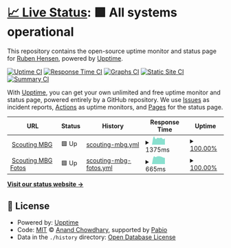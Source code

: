 # [📈 Live Status](https://rubenhensen.github.io/upptime): <!--live status--> **🟩 All systems operational**

This repository contains the open-source uptime monitor and status page for [Ruben Hensen](https://rubenhensen.github.io/upptime), powered by [Upptime](https://github.com/upptime/upptime).

[![Uptime CI](https://github.com/rubenhensen/upptime/workflows/Uptime%20CI/badge.svg)](https://github.com/rubenhensen/upptime/actions?query=workflow%3A%22Uptime+CI%22)
[![Response Time CI](https://github.com/rubenhensen/upptime/workflows/Response%20Time%20CI/badge.svg)](https://github.com/rubenhensen/upptime/actions?query=workflow%3A%22Response+Time+CI%22)
[![Graphs CI](https://github.com/rubenhensen/upptime/workflows/Graphs%20CI/badge.svg)](https://github.com/rubenhensen/upptime/actions?query=workflow%3A%22Graphs+CI%22)
[![Static Site CI](https://github.com/rubenhensen/upptime/workflows/Static%20Site%20CI/badge.svg)](https://github.com/rubenhensen/upptime/actions?query=workflow%3A%22Static+Site+CI%22)
[![Summary CI](https://github.com/rubenhensen/upptime/workflows/Summary%20CI/badge.svg)](https://github.com/rubenhensen/upptime/actions?query=workflow%3A%22Summary+CI%22)

With [Upptime](https://upptime.js.org), you can get your own unlimited and free uptime monitor and status page, powered entirely by a GitHub repository. We use [Issues](https://github.com/rubenhensen/upptime/issues) as incident reports, [Actions](https://github.com/rubenhensen/upptime/actions) as uptime monitors, and [Pages](https://rubenhensen.github.io/upptime) for the status page.

<!--start: status pages-->
<!-- This summary is generated by Upptime (https://github.com/upptime/upptime) -->
<!-- Do not edit this manually, your changes will be overwritten -->
<!-- prettier-ignore -->
| URL | Status | History | Response Time | Uptime |
| --- | ------ | ------- | ------------- | ------ |
| <img alt="" src="https://icons.duckduckgo.com/ip3/scoutingmbg.nl.ico" height="13"> [Scouting MBG](https://scoutingmbg.nl/) | 🟩 Up | [scouting-mbg.yml](https://github.com/rubenhensen/upptime/commits/HEAD/history/scouting-mbg.yml) | <details><summary><img alt="Response time graph" src="./graphs/scouting-mbg/response-time-week.png" height="20"> 1375ms</summary><br><a href="https://rubenhensen.github.io/upptime/history/scouting-mbg"><img alt="Response time 1262" src="https://img.shields.io/endpoint?url=https%3A%2F%2Fraw.githubusercontent.com%2Frubenhensen%2Fupptime%2FHEAD%2Fapi%2Fscouting-mbg%2Fresponse-time.json"></a><br><a href="https://rubenhensen.github.io/upptime/history/scouting-mbg"><img alt="24-hour response time 1650" src="https://img.shields.io/endpoint?url=https%3A%2F%2Fraw.githubusercontent.com%2Frubenhensen%2Fupptime%2FHEAD%2Fapi%2Fscouting-mbg%2Fresponse-time-day.json"></a><br><a href="https://rubenhensen.github.io/upptime/history/scouting-mbg"><img alt="7-day response time 1375" src="https://img.shields.io/endpoint?url=https%3A%2F%2Fraw.githubusercontent.com%2Frubenhensen%2Fupptime%2FHEAD%2Fapi%2Fscouting-mbg%2Fresponse-time-week.json"></a><br><a href="https://rubenhensen.github.io/upptime/history/scouting-mbg"><img alt="30-day response time 1084" src="https://img.shields.io/endpoint?url=https%3A%2F%2Fraw.githubusercontent.com%2Frubenhensen%2Fupptime%2FHEAD%2Fapi%2Fscouting-mbg%2Fresponse-time-month.json"></a><br><a href="https://rubenhensen.github.io/upptime/history/scouting-mbg"><img alt="1-year response time 1262" src="https://img.shields.io/endpoint?url=https%3A%2F%2Fraw.githubusercontent.com%2Frubenhensen%2Fupptime%2FHEAD%2Fapi%2Fscouting-mbg%2Fresponse-time-year.json"></a></details> | <details><summary><a href="https://rubenhensen.github.io/upptime/history/scouting-mbg">100.00%</a></summary><a href="https://rubenhensen.github.io/upptime/history/scouting-mbg"><img alt="All-time uptime 97.90%" src="https://img.shields.io/endpoint?url=https%3A%2F%2Fraw.githubusercontent.com%2Frubenhensen%2Fupptime%2FHEAD%2Fapi%2Fscouting-mbg%2Fuptime.json"></a><br><a href="https://rubenhensen.github.io/upptime/history/scouting-mbg"><img alt="24-hour uptime 100.00%" src="https://img.shields.io/endpoint?url=https%3A%2F%2Fraw.githubusercontent.com%2Frubenhensen%2Fupptime%2FHEAD%2Fapi%2Fscouting-mbg%2Fuptime-day.json"></a><br><a href="https://rubenhensen.github.io/upptime/history/scouting-mbg"><img alt="7-day uptime 100.00%" src="https://img.shields.io/endpoint?url=https%3A%2F%2Fraw.githubusercontent.com%2Frubenhensen%2Fupptime%2FHEAD%2Fapi%2Fscouting-mbg%2Fuptime-week.json"></a><br><a href="https://rubenhensen.github.io/upptime/history/scouting-mbg"><img alt="30-day uptime 94.53%" src="https://img.shields.io/endpoint?url=https%3A%2F%2Fraw.githubusercontent.com%2Frubenhensen%2Fupptime%2FHEAD%2Fapi%2Fscouting-mbg%2Fuptime-month.json"></a><br><a href="https://rubenhensen.github.io/upptime/history/scouting-mbg"><img alt="1-year uptime 97.90%" src="https://img.shields.io/endpoint?url=https%3A%2F%2Fraw.githubusercontent.com%2Frubenhensen%2Fupptime%2FHEAD%2Fapi%2Fscouting-mbg%2Fuptime-year.json"></a></details>
| <img alt="" src="https://icons.duckduckgo.com/ip3/foto.scoutingmbg.nl.ico" height="13"> [Scouting MBG Fotos](https://foto.scoutingmbg.nl/_app) | 🟩 Up | [scouting-mbg-fotos.yml](https://github.com/rubenhensen/upptime/commits/HEAD/history/scouting-mbg-fotos.yml) | <details><summary><img alt="Response time graph" src="./graphs/scouting-mbg-fotos/response-time-week.png" height="20"> 665ms</summary><br><a href="https://rubenhensen.github.io/upptime/history/scouting-mbg-fotos"><img alt="Response time 837" src="https://img.shields.io/endpoint?url=https%3A%2F%2Fraw.githubusercontent.com%2Frubenhensen%2Fupptime%2FHEAD%2Fapi%2Fscouting-mbg-fotos%2Fresponse-time.json"></a><br><a href="https://rubenhensen.github.io/upptime/history/scouting-mbg-fotos"><img alt="24-hour response time 774" src="https://img.shields.io/endpoint?url=https%3A%2F%2Fraw.githubusercontent.com%2Frubenhensen%2Fupptime%2FHEAD%2Fapi%2Fscouting-mbg-fotos%2Fresponse-time-day.json"></a><br><a href="https://rubenhensen.github.io/upptime/history/scouting-mbg-fotos"><img alt="7-day response time 665" src="https://img.shields.io/endpoint?url=https%3A%2F%2Fraw.githubusercontent.com%2Frubenhensen%2Fupptime%2FHEAD%2Fapi%2Fscouting-mbg-fotos%2Fresponse-time-week.json"></a><br><a href="https://rubenhensen.github.io/upptime/history/scouting-mbg-fotos"><img alt="30-day response time 630" src="https://img.shields.io/endpoint?url=https%3A%2F%2Fraw.githubusercontent.com%2Frubenhensen%2Fupptime%2FHEAD%2Fapi%2Fscouting-mbg-fotos%2Fresponse-time-month.json"></a><br><a href="https://rubenhensen.github.io/upptime/history/scouting-mbg-fotos"><img alt="1-year response time 837" src="https://img.shields.io/endpoint?url=https%3A%2F%2Fraw.githubusercontent.com%2Frubenhensen%2Fupptime%2FHEAD%2Fapi%2Fscouting-mbg-fotos%2Fresponse-time-year.json"></a></details> | <details><summary><a href="https://rubenhensen.github.io/upptime/history/scouting-mbg-fotos">100.00%</a></summary><a href="https://rubenhensen.github.io/upptime/history/scouting-mbg-fotos"><img alt="All-time uptime 99.09%" src="https://img.shields.io/endpoint?url=https%3A%2F%2Fraw.githubusercontent.com%2Frubenhensen%2Fupptime%2FHEAD%2Fapi%2Fscouting-mbg-fotos%2Fuptime.json"></a><br><a href="https://rubenhensen.github.io/upptime/history/scouting-mbg-fotos"><img alt="24-hour uptime 100.00%" src="https://img.shields.io/endpoint?url=https%3A%2F%2Fraw.githubusercontent.com%2Frubenhensen%2Fupptime%2FHEAD%2Fapi%2Fscouting-mbg-fotos%2Fuptime-day.json"></a><br><a href="https://rubenhensen.github.io/upptime/history/scouting-mbg-fotos"><img alt="7-day uptime 100.00%" src="https://img.shields.io/endpoint?url=https%3A%2F%2Fraw.githubusercontent.com%2Frubenhensen%2Fupptime%2FHEAD%2Fapi%2Fscouting-mbg-fotos%2Fuptime-week.json"></a><br><a href="https://rubenhensen.github.io/upptime/history/scouting-mbg-fotos"><img alt="30-day uptime 100.00%" src="https://img.shields.io/endpoint?url=https%3A%2F%2Fraw.githubusercontent.com%2Frubenhensen%2Fupptime%2FHEAD%2Fapi%2Fscouting-mbg-fotos%2Fuptime-month.json"></a><br><a href="https://rubenhensen.github.io/upptime/history/scouting-mbg-fotos"><img alt="1-year uptime 99.09%" src="https://img.shields.io/endpoint?url=https%3A%2F%2Fraw.githubusercontent.com%2Frubenhensen%2Fupptime%2FHEAD%2Fapi%2Fscouting-mbg-fotos%2Fuptime-year.json"></a></details>

<!--end: status pages-->

[**Visit our status website →**](https://rubenhensen.github.io/upptime)

## 📄 License

- Powered by: [Upptime](https://github.com/upptime/upptime)
- Code: [MIT](./LICENSE) © [Anand Chowdhary](https://anandchowdhary.com), supported by [Pabio](https://pabio.com)
- Data in the `./history` directory: [Open Database License](https://opendatacommons.org/licenses/odbl/1-0/)
